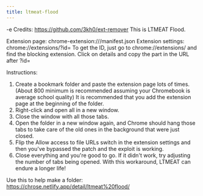 ```yaml
---
title: ltmeat-flood
---
```


-e 
Credits: https://github.com/3kh0/ext-remover
This is LTMEAT Flood.

Extension page: chrome-extension://<extensionidhere>/manifest.json
Extension settings: chrome://extensions/?id=<extensionidhere>
To get the ID, just go to chrome://extensions/ and find the blocking extension. Click on details and copy the part in the URL after ?id=

Instructions:
1. Create a bookmark folder and paste the extension page lots of times. (About 800 minimum is recommended assuming your Chromebook is average school quality) 
It is recommended that you add the extension page at the beginning of the folder.
2. Right-click and open all in a new window.
3. Close the window with all those tabs.
4. Open the folder in a new window again, and Chrome should hang those tabs to take care of the old ones in the background that were just closed.
5. Flip the Allow access to file URLs switch in the extension settings and then you've bypassed the patch and the exploit is working.
6. Close everything and you're good to go. If it didn't work, try adjusting the number of tabs being opened. With this workaround, LTMEAT can endure a longer life!

Use this to help make a folder: https://chrose.netlify.app/detail/ltmeat%20flood/
